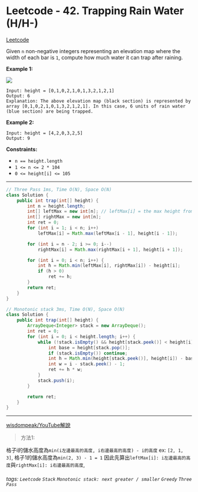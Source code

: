 # Leetcode - 42. Trapping Rain Water (H/H-)

[Leetcode](https://leetcode.com/problems/trapping-rain-water/description/)

Given `n` non-negative integers representing an elevation map where the width of each bar is `1`, compute how much water it can trap after raining.

**Example 1:**

![](https://assets.leetcode.com/uploads/2018/10/22/rainwatertrap.png)
```
Input: height = [0,1,0,2,1,0,1,3,2,1,2,1]
Output: 6
Explanation: The above elevation map (black section) is represented by array [0,1,0,2,1,0,1,3,2,1,2,1]. In this case, 6 units of rain water (blue section) are being trapped.
```
**Example 2:**
```
Input: height = [4,2,0,3,2,5]
Output: 9
```
**Constraints:**

-   `n == height.length`
-   `1 <= n <= 2 * 104`
-   `0 <= height[i] <= 105`

---

```java
// Three Pass 1ms, Time O(N), Space O(N)
class Solution {
    public int trap(int[] height) {
        int n = height.length;
        int[] leftMax = new int[n]; // leftMax[i] = the max height from 0 to i - 1
        int[] rightMax = new int[n];
        int ret = 0;
        for (int i = 1; i < n; i++)
            leftMax[i] = Math.max(leftMax[i - 1], height[i - 1]);

        for (int i = n - 2; i >= 0; i--)
            rightMax[i] = Math.max(rightMax[i + 1], height[i + 1]);

        for (int i = 0; i < n; i++) {
            int h = Math.min(leftMax[i], rightMax[i]) - height[i];
            if (h > 0)
                ret += h;
        }
        return ret;
    }
}
```

```java
// Monotonic stack 3ms, Time O(N), Space O(N)
class Solution {
    public int trap(int[] height) {
        ArrayDeque<Integer> stack = new ArrayDeque();
        int ret = 0;
        for (int i = 0; i < height.length; i++) {
            while (!stack.isEmpty() && height[stack.peek()] < height[i]) {
                int base = height[stack.pop()];
                if (stack.isEmpty()) continue;
                int h = Math.min(height[stack.peek()], height[i]) - base;
                int w = i - stack.peek() - 1;
                ret += h * w;
            }
            stack.push(i);
        }

        return ret;
    }
}
```

---

[wisdompeak/YouTube解說](https://www.youtube.com/watch?v=LArMcFpCK-M)

> 方法1:

格子i的儲水高度為`min(i左邊最高的高度, i右邊最高的高度) - i的高度`
ex: `[2, 1, 3]`, 格子1的儲水高度為`min(2, 3) - 1 = 1`
因此先算出`leftMax[i]: i左邊最高的高度`與`rightMax[i]: i右邊最高的高度`, 


###### tags: `Leetcode` `Stack` `Monotonic stack: next greater / smaller` `Greedy` `Three Pass`